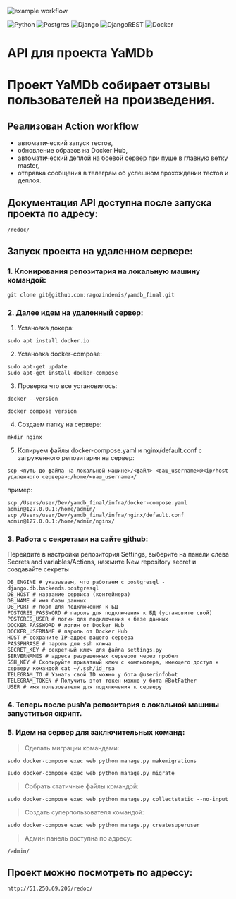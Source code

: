 ![example workflow](https://github.com/ragozindenis/yamdb_final/actions/workflows/yamdb_workflow.yml/badge.svg)


![Python](https://img.shields.io/badge/python-3670A0?style=for-the-badge&logo=python&logoColor=ffdd54)
![Postgres](https://img.shields.io/badge/postgres-%23316192.svg?style=for-the-badge&logo=postgresql&logoColor=white)
![Django](https://img.shields.io/badge/django-%23092E20.svg?style=for-the-badge&logo=django&logoColor=white)
![DjangoREST](https://img.shields.io/badge/DJANGO-REST-ff1709?style=for-the-badge&logo=django&logoColor=white&color=ff1709&labelColor=gray)
![Docker](https://img.shields.io/badge/docker-%230db7ed.svg?style=for-the-badge&logo=docker&logoColor=white)

# API для проекта YaMDb

# Проект YaMDb собирает отзывы пользователей на произведения.

## Реализован Action workflow

* автоматический запуск тестов,
* обновление образов на Docker Hub,
* автоматический деплой на боевой сервер при пуше в главную ветку master,
* отправка сообщения в телеграм об успешном прохождении тестов и деплоя.

## Документация API доступна после запуска проекта по адресу:

```
/redoc/
```

## Запуск проекта на удаленном сервере:

### 1. Клонирования репозитария на локальную машину командой:
```
git clone git@github.com:ragozindenis/yamdb_final.git
```
### 2. Далее идем на удаленный сервер:
1. Установка докера:
```
sudo apt install docker.io
```
2. Установка docker-compose:
```
sudo apt-get update
sudo apt-get install docker-compose
```
3. Проверка что все установилось:
```
docker --version
```
```
docker compose version
```
4. Создаем папку на сервере:
```
mkdir nginx
```
5. Копируем файлы docker-compose.yaml и nginx/default.conf с загруженного репозитария на сервер:
```
scp <путь до файла на локальной машине>/<файл> <ваш_username>@<ip/host удаленного сервера>:/home/<ваш_username>/
```
пример:
```
scp /Users/user/Dev/yamdb_final/infra/docker-compose.yaml admin@127.0.0.1:/home/admin/
scp /Users/user/Dev/yamdb_final/infra/nginx/default.conf admin@127.0.0.1:/home/admin/nginx/
```
### 3. Работа с секретами на сайте github:
Перейдите в настройки репозитория Settings, выберите на панели слева Secrets and variables/Actions, нажмите New repository secret и создавайте секреты
```
DB_ENGINE # указываем, что работаем с postgresql - django.db.backends.postgresql
DB_HOST # название сервиса (контейнера)
DB_NAME # имя базы данных
DB_PORT # порт для подключения к БД
POSTGRES_PASSWORD # пароль для подключения к БД (установите свой)
POSTGRES_USER # логин для подключения к базе данных
DOCKER_PASSWORD # логин от Docker Hub
DOCKER_USERNAME # пароль от Docker Hub
HOST # сохраните IP-адрес вашего сервера
PASSPHRASE # пароль для ssh ключа
SECRET_KEY # секретный ключ для файла settings.py
SERVERNAMES # адреса разрешенных серверов через пробел
SSH_KEY # Скопируйте приватный ключ с компьютера, имеющего доступ к серверу командой cat ~/.ssh/id_rsa
TELEGRAM_TO # Узнать свой ID можно у бота @userinfobot
TELEGRAM_TOKEN # Получить этот токен можно у бота @BotFather
USER # имя пользователя для подключения к серверу
```

### 4. Теперь после push'a репозитария с локальной машины запуститься скрипт.

### 5. Идем на сервер для заключительных команд:
> Сделать миграции командами:
```
sudo docker-compose exec web python manage.py makemigrations
```
```
sudo docker-compose exec web python manage.py migrate
```
> Собрать статичные файлы командой:
```
sudo docker-compose exec web python manage.py collectstatic --no-input
```
> Создать суперпользователя командой:
```
sudo docker-compose exec web python manage.py createsuperuser
```
> Админ панель доступна по адресу:
```
/admin/
```
## Проект можно посмотреть по адрессу:
```
http://51.250.69.206/redoc/
```
